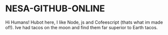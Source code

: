 # NESA-GITHUB-ONLINE

Hi Humans! Hubot here, I like Node, js and Cofeescript (thats what im made of!). Ive had tacos on the moon and find them far superior to Earth tacos.
